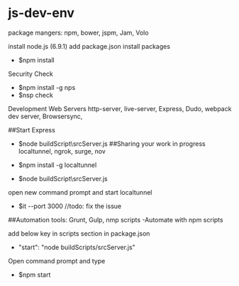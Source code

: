 # js-dev-env

package mangers: npm, bower, jspm, Jam, Volo

install node.js (6.9.1) 
add package.json 
install packages
- $npm install

Security Check 
- $npm install -g nps
- $nsp check

Development Web Servers
http-server, live-server, Express, Dudo, webpack dev server, Browsersync, 

##Start Express
- $node buildScript\srcServer.js
##Sharing your work in progress
localtunnel, ngrok, surge, nov

- $npm install -g localtunnel
- $node buildScript\srcServer.js

open new command prompt and start localtunnel
- $it --port 3000 //todo: fix the issue 

##Automation
tools: Grunt, Gulp, nmp scripts
-Automate with npm scripts

add below key in scripts section in package.json
* "start": "node buildScripts/srcServer.js"

Open command prompt and type 
- $npm start 
